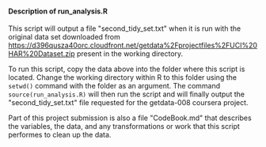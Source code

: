 #### Description of run_analysis.R

This script will output a file "second_tidy_set.txt" when it is run with the original data set downloaded from https://d396qusza40orc.cloudfront.net/getdata%2Fprojectfiles%2FUCI%20HAR%20Dataset.zip present in the working directory. 

To run this script, copy the data above into the folder where this script is located. Change the working directory within R to this folder using the ```setwd()``` command with the folder as an argument. The command ```source(run_analysis.R)``` will then run the script and will finally output the "second_tidy_set.txt" file requested for the getdata-008 coursera project. 

Part of this project submission is also a file "CodeBook.md" that describes the variables, the data, and any transformations or work that this script performes to clean up the data.
